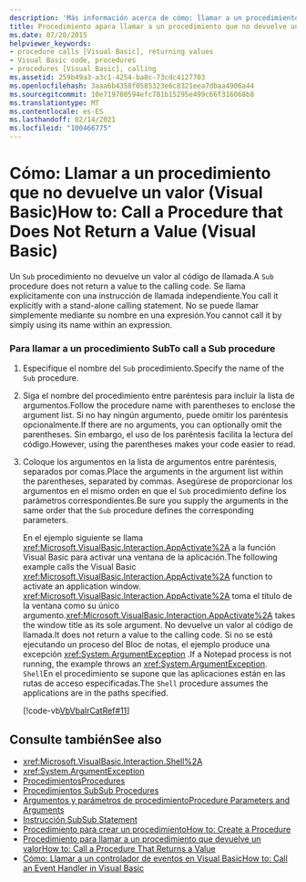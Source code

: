 ```yaml
---
description: 'Más información acerca de cómo: llamar a un procedimiento que no devuelve un valor (Visual Basic)'
title: Procedimiento apara llamar a un procedimiento que no devuelve un valor
ms.date: 07/20/2015
helpviewer_keywords:
- procedure calls [Visual Basic], returning values
- Visual Basic code, procedures
- procedures [Visual Basic], calling
ms.assetid: 259b49a3-a3c1-4254-ba8c-73cdc4127703
ms.openlocfilehash: 3aaa6b4358f0585323e6c8321eea7dbaa4906a44
ms.sourcegitcommit: 10e719780594efc781b15295e499c66f316068b8
ms.translationtype: MT
ms.contentlocale: es-ES
ms.lasthandoff: 02/14/2021
ms.locfileid: "100466775"
---
```

# <a name="how-to-call-a-procedure-that-does-not-return-a-value-visual-basic"></a><span data-ttu-id="35768-103">Cómo: Llamar a un procedimiento que no devuelve un valor (Visual Basic)</span><span class="sxs-lookup"><span data-stu-id="35768-103">How to: Call a Procedure that Does Not Return a Value (Visual Basic)</span></span>

<span data-ttu-id="35768-104">Un `Sub` procedimiento no devuelve un valor al código de llamada.</span><span class="sxs-lookup"><span data-stu-id="35768-104">A `Sub` procedure does not return a value to the calling code.</span></span> <span data-ttu-id="35768-105">Se llama explícitamente con una instrucción de llamada independiente.</span><span class="sxs-lookup"><span data-stu-id="35768-105">You call it explicitly with a stand-alone calling statement.</span></span> <span data-ttu-id="35768-106">No se puede llamar simplemente mediante su nombre en una expresión.</span><span class="sxs-lookup"><span data-stu-id="35768-106">You cannot call it by simply using its name within an expression.</span></span>  
  
### <a name="to-call-a-sub-procedure"></a><span data-ttu-id="35768-107">Para llamar a un procedimiento Sub</span><span class="sxs-lookup"><span data-stu-id="35768-107">To call a Sub procedure</span></span>  
  
1. <span data-ttu-id="35768-108">Especifique el nombre del `Sub` procedimiento.</span><span class="sxs-lookup"><span data-stu-id="35768-108">Specify the name of the `Sub` procedure.</span></span>  
  
2. <span data-ttu-id="35768-109">Siga el nombre del procedimiento entre paréntesis para incluir la lista de argumentos.</span><span class="sxs-lookup"><span data-stu-id="35768-109">Follow the procedure name with parentheses to enclose the argument list.</span></span> <span data-ttu-id="35768-110">Si no hay ningún argumento, puede omitir los paréntesis opcionalmente.</span><span class="sxs-lookup"><span data-stu-id="35768-110">If there are no arguments, you can optionally omit the parentheses.</span></span> <span data-ttu-id="35768-111">Sin embargo, el uso de los paréntesis facilita la lectura del código.</span><span class="sxs-lookup"><span data-stu-id="35768-111">However, using the parentheses makes your code easier to read.</span></span>  
  
3. <span data-ttu-id="35768-112">Coloque los argumentos en la lista de argumentos entre paréntesis, separados por comas.</span><span class="sxs-lookup"><span data-stu-id="35768-112">Place the arguments in the argument list within the parentheses, separated by commas.</span></span> <span data-ttu-id="35768-113">Asegúrese de proporcionar los argumentos en el mismo orden en que el `Sub` procedimiento define los parámetros correspondientes.</span><span class="sxs-lookup"><span data-stu-id="35768-113">Be sure you supply the arguments in the same order that the `Sub` procedure defines the corresponding parameters.</span></span>  
  
     <span data-ttu-id="35768-114">En el ejemplo siguiente se llama <xref:Microsoft.VisualBasic.Interaction.AppActivate%2A> a la función Visual Basic para activar una ventana de la aplicación.</span><span class="sxs-lookup"><span data-stu-id="35768-114">The following example calls the Visual Basic <xref:Microsoft.VisualBasic.Interaction.AppActivate%2A> function to activate an application window.</span></span> <span data-ttu-id="35768-115"><xref:Microsoft.VisualBasic.Interaction.AppActivate%2A> toma el título de la ventana como su único argumento.</span><span class="sxs-lookup"><span data-stu-id="35768-115"><xref:Microsoft.VisualBasic.Interaction.AppActivate%2A> takes the window title as its sole argument.</span></span> <span data-ttu-id="35768-116">No devuelve un valor al código de llamada.</span><span class="sxs-lookup"><span data-stu-id="35768-116">It does not return a value to the calling code.</span></span> <span data-ttu-id="35768-117">Si no se está ejecutando un proceso del Bloc de notas, el ejemplo produce una excepción <xref:System.ArgumentException> .</span><span class="sxs-lookup"><span data-stu-id="35768-117">If a Notepad process is not running, the example throws an <xref:System.ArgumentException>.</span></span> <span data-ttu-id="35768-118">`Shell`En el procedimiento se supone que las aplicaciones están en las rutas de acceso especificadas.</span><span class="sxs-lookup"><span data-stu-id="35768-118">The `Shell` procedure assumes the applications are in the paths specified.</span></span>  
  
     [!code-vb[VbVbalrCatRef#11](~/samples/snippets/visualbasic/VS_Snippets_VBCSharp/VbVbalrCatRef/VB/Class1.vb#11)]  
  
## <a name="see-also"></a><span data-ttu-id="35768-119">Consulte también</span><span class="sxs-lookup"><span data-stu-id="35768-119">See also</span></span>

- <xref:Microsoft.VisualBasic.Interaction.Shell%2A>
- <xref:System.ArgumentException>
- [<span data-ttu-id="35768-120">Procedimientos</span><span class="sxs-lookup"><span data-stu-id="35768-120">Procedures</span></span>](./index.md)
- [<span data-ttu-id="35768-121">Procedimientos Sub</span><span class="sxs-lookup"><span data-stu-id="35768-121">Sub Procedures</span></span>](./sub-procedures.md)
- [<span data-ttu-id="35768-122">Argumentos y parámetros de procedimiento</span><span class="sxs-lookup"><span data-stu-id="35768-122">Procedure Parameters and Arguments</span></span>](./procedure-parameters-and-arguments.md)
- [<span data-ttu-id="35768-123">Instrucción Sub</span><span class="sxs-lookup"><span data-stu-id="35768-123">Sub Statement</span></span>](../../../language-reference/statements/sub-statement.md)
- [<span data-ttu-id="35768-124">Procedimiento para crear un procedimiento</span><span class="sxs-lookup"><span data-stu-id="35768-124">How to: Create a Procedure</span></span>](./how-to-create-a-procedure.md)
- [<span data-ttu-id="35768-125">Procedimiento para llamar a un procedimiento que devuelve un valor</span><span class="sxs-lookup"><span data-stu-id="35768-125">How to: Call a Procedure That Returns a Value</span></span>](./how-to-call-a-procedure-that-returns-a-value.md)
- [<span data-ttu-id="35768-126">Cómo: Llamar a un controlador de eventos en Visual Basic</span><span class="sxs-lookup"><span data-stu-id="35768-126">How to: Call an Event Handler in Visual Basic</span></span>](./how-to-call-an-event-handler.md)
